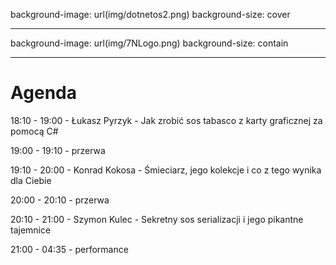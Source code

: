 background-image: url(img/dotnetos2.png)
background-size: cover

---

background-image: url(img/7NLogo.png)
background-size: contain

---

# Agenda

18:10 - 19:00 - Łukasz Pyrzyk - Jak zrobić sos tabasco z karty graficznej za pomocą C#

19:00 - 19:10 - przerwa

19:10 - 20:00 - Konrad Kokosa - Śmieciarz, jego kolekcje i co z tego wynika dla Ciebie

20:00 - 20:10 - przerwa

20:10 - 21:00 - Szymon Kulec - Sekretny sos serializacji i jego pikantne tajemnice

21:00 - 04:35 - performance